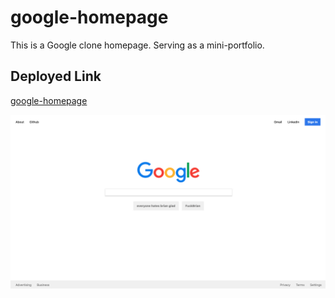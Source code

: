 # google-homepage
This is a Google clone homepage. Serving as a mini-portfolio.

## Deployed Link
[google-homepage](https://mantistmd1.github.io/google-homepage/)

![Image Of Site](./assets/images/google-homepage.png)
